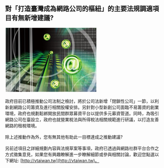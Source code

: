 ## 對「打造臺灣成為網路公司的樞紐」的主要法規調適項目有無新增建議?
![](PL001_0000.jpg)
<br><br>政府目前已積極推動公司法制之檢討，將於公司法新增「閉鎖性公司」一節，以利新創網路公司籌資及進行相關股權安排。另針對小型新創公司面臨不易籌資的創業環境，政府也規劃鬆綁開放民間群眾募資平台以提供多元募資管道。同時，為吸引網路公司在臺設立，政府也就營業稅法與所得稅法相關規範進行研議，以打造友善網路的租稅環境。<br>
<br>除上述推動作為外，您有無其他有助此一目標達成之推動建議?<br>
<br>另前述項目之詳細規劃內容與法規草案等事項，政府已透過與網路社群平台合作之方式徵集意見，如果您有興趣瞭解進一步瞭解細節或參與相關討論，歡迎您點選以下網址: [http://vtaiwan.tw](http://vtaiwan.tw)。
